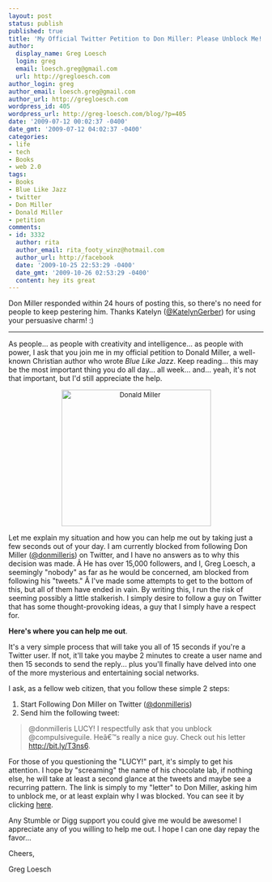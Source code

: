 ```yaml
---
layout: post
status: publish
published: true
title: 'My Official Twitter Petition to Don Miller: Please Unblock Me!'
author:
  display_name: Greg Loesch
  login: greg
  email: loesch.greg@gmail.com
  url: http://gregloesch.com
author_login: greg
author_email: loesch.greg@gmail.com
author_url: http://gregloesch.com
wordpress_id: 405
wordpress_url: http://greg-loesch.com/blog/?p=405
date: '2009-07-12 00:02:37 -0400'
date_gmt: '2009-07-12 04:02:37 -0400'
categories:
- life
- tech
- Books
- web 2.0
tags:
- Books
- Blue Like Jazz
- twitter
- Don Miller
- Donald Miller
- petition
comments:
- id: 3332
  author: rita
  author_email: rita_footy_winz@hotmail.com
  author_url: http://facebook
  date: '2009-10-25 22:53:29 -0400'
  date_gmt: '2009-10-26 02:53:29 -0400'
  content: hey its great
---
```

<p>Don Miller responded within 24 hours of posting this, so there's no need for people to keep pestering him. Thanks Katelyn (<a title="Twitter - Katelyn Gerber" href="http://twitter.com/KatelynGerber">@KatelynGerber</a>) for using your persuasive charm! :)</p>
<hr />
<p>As people... as people with creativity and intelligence... as people with power, I ask that you join me in my official petition to Donald Miller, a well-known Christian author who wrote <em>Blue Like Jazz</em>. Keep reading... this may be the most important thing you do all day... all week... and... yeah, it's not that important, but I'd still appreciate the help.</p>
<p style="text-align: center;"><span style="font-weight: normal; font-size: 13px; "><a class="tt-flickr tt-flickr-Medium" title="Donald Miller" href="http://greg-loesch.com/blog/flickr/photo/3705537303/donald-miller.html"><img class="aligncenter" src="http://farm3.static.flickr.com/2606/3705537303_ed2feaf5ec.jpg" alt="Donald Miller" width="295" height="269" /></a></span></p>
<p>Let me explain my situation and how you can help me out by taking just a few seconds out of your day. I am currently blocked from following Don Miller (<a title="Twitter - Don Miller" href="http://twitter.com/donmilleris">@donmilleris</a>) on Twitter, and I have no answers as to why this decision was made. Â He has over 15,000 followers, and I, Greg Loesch, a seemingly "nobody" as far as he would be concerned, am blocked from following his "tweets." Â I've made some attempts to get to the bottom of this, but all of them have ended in vain. By writing this, I run the risk of seeming possibly a little stalkerish. I simply desire to follow a guy on Twitter that has some thought-provoking ideas, a guy that I simply have a respect for.<br />
<strong> </strong></p>
<p><strong>Here's where you can help me out</strong>.</p>
<p>It's a very simple process that will take you all of 15 seconds if you're a Twitter user. If not, it'll take you maybe 2 minutes to create a user name and then 15 seconds to send the reply... plus you'll finally have delved into one of the more mysterious and entertaining social networks.</p>
<p>I ask, as a fellow web citizen, that you follow these simple 2 steps:</p>
<ol>
<li>Start Following Don Miller on Twitter (<a title="Don Miller - Twitter" href="http://twitter.com/donmilleris">@donmilleris</a>)</li>
<li>Send him the following tweet:</li>
</ol>
<blockquote><p>@donmilleris LUCY! I respectfully ask that you unblock @compulsiveguile. Heâ€™s really a nice guy. Check out his letter <a href="http://bit.ly/T3ns6">http://bit.ly/T3ns6</a>.</p></blockquote>
<p>For those of you questioning the "LUCY!" part, it's simply to get his attention. I hope by "screaming" the name of his chocolate lab, if nothing else, he will take at least a second glance at the tweets and maybe see a recurring pattern. The link is simply to my "letter" to Don Miller, asking him to unblock me, or at least explain why I was blocked. You can see it by clicking <a title="Letter to Don Miller" href="http://is.gd/1vsTh">here</a>.</p>
<p>Any Stumble or Digg support you could give me would be awesome! I appreciate any of you willing to help me out. I hope I can one day repay the favor...</p>
<p>Cheers,</p>
<p>Greg Loesch</p>

